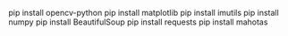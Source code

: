 pip install opencv-python
pip install matplotlib
pip install imutils
pip install numpy
pip install BeautifulSoup
pip install requests
pip install mahotas
